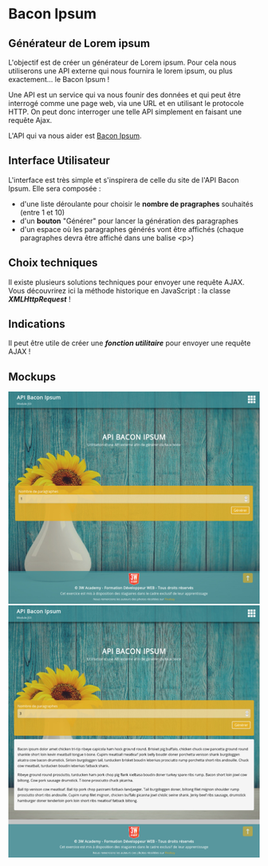 # Bacon Ipsum
## Générateur de Lorem ipsum
L'objectif est de créer un générateur de Lorem ipsum.
Pour cela nous utiliserons une API externe qui nous fournira le lorem ipsum, ou plus exactement... le Bacon Ipsum !

Une API est un service qui va nous founir des données et qui peut être interrogé comme une page web, via une URL
et en utilisant le protocole HTTP. On peut donc interroger une telle API simplement en faisant une requête Ajax.

L'API qui va nous aider est <a href="https://baconipsum.com/json-api/">Bacon Ipsum</a>.

## Interface Utilisateur
L'interface est très simple et s'inspirera de celle du site de l'API Bacon Ipsum.
Elle sera composée :

 - d'une liste déroulante pour choisir le **nombre de pragraphes** souhaités (entre 1 et 10)
 - d'un **bouton** "Générer" pour lancer la génération des paragraphes
 - d'un espace où les paragraphes générés vont être affichés (chaque paragraphes devra être affiché dans une balise \<p>)

## Choix techniques
Il existe plusieurs solutions techniques pour envoyer une requête AJAX.
Vous découvrirez ici la méthode historique en JavaScript : la classe ***XMLHttpRequest*** !

## Indications
Il peut être utile de créer une ***fonction utilitaire*** pour envoyer une requête AJAX ! 

## Mockups

![Mockup 1](resources/mockups/mockup1.jpg)
![Mockup 2](resources/mockups/mockup2.jpg)